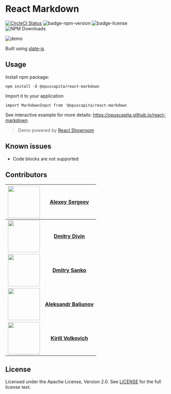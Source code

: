 # React Markdown

[![CircleCI Status](https://circleci.com/gh/OpusCapita/react-markdown/tree/master.svg?style=shield&circle-token=:circle-token)](https://circleci.com/gh/OpusCapita/react-markdown)
![badge-npm-version](https://img.shields.io/npm/v/@opuscapita/react-markdown.svg) 
![badge-license](https://img.shields.io/github/license/OpusCapita/react-markdown.svg)
![NPM Downloads](https://img.shields.io/npm/dm/@opuscapita/react-dates.svg)

![demo](https://raw.githubusercontent.com/OpusCapita/react-markdown/master/demo.gif)

Built using [slate-js](https://github.com/ianstormtaylor/slate)

## Usage

Install npm package:

`npm install -E @opuscapita/react-markdown`

Import it to your application

`import MarkdownInput from '@opuscapita/react-markdown`

See interactive example for more details: https://opuscapita.github.io/react-markdown

> Demo powered by [React Showroom](https://github.com/OpusCapita/react-showroom-client)

## Known issues

* Code blocks are not supported

## Contributors

| [<img src="https://avatars.githubusercontent.com/u/24603787?v=3" width="100px;"/>](https://github.com/asergeev-sc) | [**Alexey Sergeev**](https://github.com/asergeev-sc)     |
| :---: | :---: |
 [<img src="https://avatars.githubusercontent.com/u/24733803?v=3" width="100px;"/>](https://github.com/ddivin-sc) | [**Dmitry Divin**](https://github.com/ddivin-sc) |
 [<img src="https://avatars.githubusercontent.com/u/25082620?v=3" width="100px;"/>](https://github.com/dsanko-sc) | [**Dmitry Sanko**](https://github.com/dsanko-sc) |
  [<img src="https://avatars.githubusercontent.com/u/28590602?v=3" width="100px;"/>](https://github.com/abaliunov-sc) | [**Aleksandr Baliunov**](https://github.com/abaliunov-sc) |
| [<img src="https://avatars.githubusercontent.com/u/24652543?v=3" width="100px;"/>](https://github.com/kvolkovich-sc) | [**Kirill Volkovich**](https://github.com/kvolkovich-sc) |

## License

Licensed under the Apache License, Version 2.0. See [LICENSE](./LICENSE) for the full license text.
